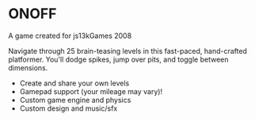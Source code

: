 ONOFF
=====

A game created for js13kGames 2008

Navigate through 25 brain-teasing levels in this fast-paced, hand-crafted platformer. You'll dodge spikes, jump over pits, and toggle between dimensions.

- Create and share your own levels
- Gamepad support (your mileage may vary)!
- Custom game engine and physics
- Custom design and music/sfx
